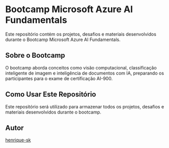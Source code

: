 # Bootcamp Microsoft Azure AI Fundamentals

Este repositório contém os projetos, desafios e materiais desenvolvidos durante o Bootcamp Microsoft Azure AI Fundamentals.

## Sobre o Bootcamp

O bootcamp aborda conceitos como visão computacional, classificação inteligente de imagem e inteligência de documentos com IA, preparando os participantes para o exame de certificação AI-900.

## Como Usar Este Repositório

Este repositório será utilizado para armazenar todos os projetos, desafios e materiais desenvolvidos durante o bootcamp.

## Autor

[henrique-sk](https://github.com/henrique-sk)
